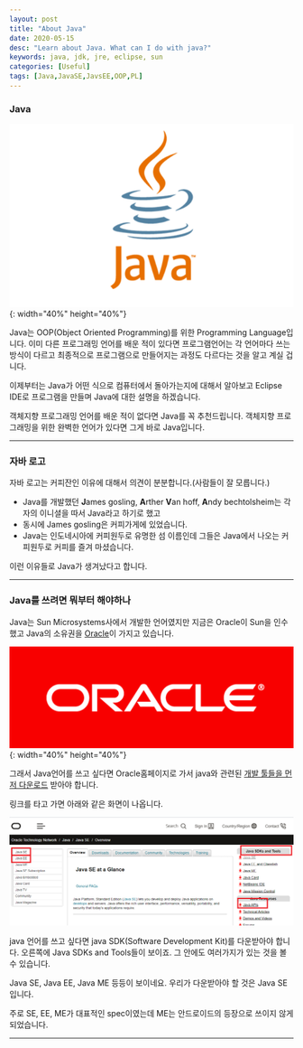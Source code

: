 ```yaml
---
layout: post
title: "About Java"
date: 2020-05-15
desc: "Learn about Java. What can I do with java?"
keywords: java, jdk, jre, eclipse, sun
categories: [Useful]
tags: [Java,JavaSE,JavsEE,OOP,PL]
---
```


### Java

![javaLogo](/static/assets/img/blog/java/01BasicKnowledge/01_javaLogo.png){: width="40%" height="40%"}

Java는 OOP(Object Oriented Programming)를 위한 Programming Language입니다. 이미 다른 프로그래밍 언어를 배운 적이 있다면 프로그램언어는 각 언어마다 쓰는 방식이 다르고 최종적으로 프로그램으로 만들어지는 과정도 다르다는 것을 알고 계실 겁니다.

이제부터는 Java가 어떤 식으로 컴퓨터에서 돌아가는지에 대해서 알아보고 Eclipse IDE로 프로그램을 만들며 Java에 대한 설명을 하겠습니다. 

객체지향 프로그래밍 언어를 배운 적이 없다면 Java를 꼭 추천드립니다. 객체지향 프로그래밍을 위한 완벽한 언어가 있다면 그게 바로 Java입니다. 

---

### 자바 로고
자바 로고는 커피잔인 이유에 대해서 의견이 분분합니다.(사람들이 잘 모릅니다.) 
* Java를 개발했던 **J**ames gosling, **A**rther **V**an hoff, **A**ndy bechtolsheim는 각자의 이니셜을 따서 Java라고 하기로 했고
* 동시에 James gosling은 커피가게에 있었습니다.
* Java는 인도네시아에 커피원두로 유명한 섬 이름인데 그들은 Java에서 나오는 커피원두로 커피를 즐겨 마셨습니다.

 이런 이유들로 Java가 생겨났다고 합니다. 

---

### Java를 쓰려면 뭐부터 해야하나

Java는 Sun Microsystems사에서 개발한 언어였지만 지금은 Oracle이 Sun을 인수했고 Java의 소유권을 [Oracle](https://www.oracle.com/java/)이 가지고 있습니다.

![Oracle](/static/assets/img/blog/java/01BasicKnowledge/02_oracle.png){: width="40%" height="40%"}


그래서 Java언어를 쓰고 싶다면 Oracle홈페이지로 가서 java와 관련된 [개발 툴들을 먼저 다운로드](https://www.oracle.com/technetwork/java/javase/overview/index.html) 받아야 합니다. 

링크를 타고 가면 아래와 같은 화면이 나옵니다. 

![javase_ee](/static/assets/img/blog/java/01BasicKnowledge/03_javase_ee.png)

java 언어를 쓰고 싶다면 java SDK(Software Development Kit)를 다운받아야 합니다. 오른쪽에 Java SDKs and Tools들이 보이죠. 그 안에도 여러가지가 있는 것을 볼 수 있습니다. 

Java SE, Java EE, Java ME 등등이 보이네요. 우리가 다운받아야 할 것은 Java SE입니다. 

주로 SE, EE, ME가 대표적인 spec이였는데 ME는 안드로이드의 등장으로 쓰이지 않게 되었습니다. 

---